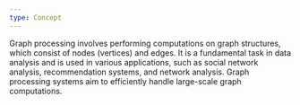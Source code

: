 ```yaml
---
type: Concept
---
```


Graph processing involves performing computations on graph structures, which consist of nodes (vertices) and edges. It is a fundamental task in data analysis and is used in various applications, such as social network analysis, recommendation systems, and network analysis. Graph processing systems aim to efficiently handle large-scale graph computations.